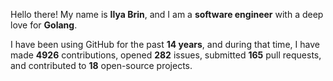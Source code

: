 Hello there! My name is **Ilya Brin**, and I am a **software engineer** with a deep love for **Golang**.

I have been using GitHub for the past **14 years**, and during that time, I have made **4926** contributions, opened **282** issues, submitted **165** pull requests, and contributed to **18** open-source projects.
